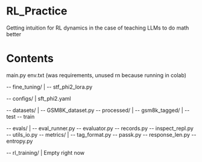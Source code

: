 # RL_Practice
Getting intuition for RL dynamics in the case of teaching LLMs to do math better

# Contents

main.py
env.txt (was requirements, unused rn because running in colab)

-- fine_tuning/
  |
  -- stf_phi2_lora.py

-- configs/
  |
  sft_phi2.yaml

-- datasets/
  |
  -- GSM8K_dataset.py
  -- processed/
    |
    -- gsm8k_tagged/
      |
      -- test
      -- train

-- evals/
  |
  -- eval_runner.py
  -- evaluator.py
  -- records.py
  -- inspect_repl.py
  -- utils_io.py
  -- metrics/
    |
    -- tag_format.py
    -- passk.py
    -- response_len.py
    -- entropy.py

-- rl_training/
  |
  Empty right now
